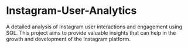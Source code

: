 # Instagram-User-Analytics
A detailed analysis of Instagram user interactions and engagement using SQL. This project aims to provide valuable insights that can help in the growth and development of the Instagram platform.
